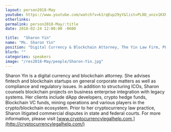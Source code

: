 ```yaml
---
layout: person2018-May
youtube: https://www.youtube.com/watch?v=k1rqEup29yY&list=PL0D_unzx1KXhvrIzPl1j0mrihgq44nGOh&index=14&t=16s
otherlinks: 
permalink: person2018-May/:title
date: 2018-02-24 12:00:00 -0600

title:  "Sharon Yin"
name: "Ms. Sharon Yin"
position: "Digital Currency & Blockchain Attorney, The Yin Law Firm, PLLC"
blurb: ""
categories: speakers
image: "/res2018-May/people/Sharon-Yin.jpg"
---
```


Sharon Yin is a digital currency and blockchain attorney. She advises fintech and blockchain startups on general corporate matters as well as compliance and regulatory issues. In addition to structuring ICOs, Sharon counsels blockchain projects on business enterprise integration with legacy systems. Her clients include dApp developers, crypto hedge funds, Blockchain VC funds, mining operations and various players in the crypto/blockchain ecosystem. Prior to her cryptocurrency law practice, Sharon litigated commercial disputes in state and federal courts. For more information, please visit [www.cryptocurrencylegalhelp.com.](http://cryptocurrencylegalhelp.com/)
